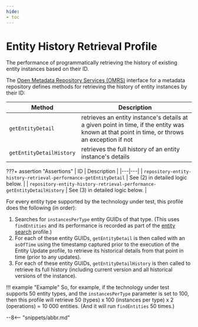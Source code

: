 ```yaml
---
hide:
- toc
---
```


<!-- SPDX-License-Identifier: CC-BY-4.0 -->
<!-- Copyright Contributors to the Egeria project. -->

# Entity History Retrieval Profile

The performance of programmatically retrieving the history of existing entity instances based on their ID.

The [Open Metadata Repository Services (OMRS)](/services/omrs) interface for a metadata repository defines methods for retrieving the history of entity instances by their ID:

| Method | Description |
|---|---|
| `getEntityDetail` | retrieves an entity instance's details at a given point in time, if the entity was known at that point in time, or throws an exception if not |
| `getEntityDetailHistory` | retrieves the full history of an entity instance's details |

???+ assertion "Assertions"
    | ID | Description |
    |---|---|
    | `repository-entity-history-retrieval-performance-getEntityDetail` | See (2) in detailed logic below. |
    | `repository-entity-history-retrieval-performance-getEntityDetailHistory` | See (3) in detailed logic below. |

For every entity type supported by the technology under test, this profile does the following (in order):

1. Searches for `instancesPerType` entity GUIDs of that type. (This uses `findEntities` and its performance is recorded as part of the [entity search](entity-search.md) profile.)
1. For each of these entity GUIDs, `getEntityDetail` is then called with an `asOfTime` using the timestamp captured prior to the execution of the Entity Update profile, to retrieve its historical details from that point in time (prior to any updates).
1. For each of these entity GUIDs, `getEntityDetailHistory` is then called to retrieve its full history (including current version and all historical versions of the instance).

!!! example "Example"
    So, for example, if the technology under test supports 50 entity types, and the `instancesPerType` parameter is set to 100, then this profile will retrieve 50 (types) x 100 (instances per type) x 2 (operations) = 10 000 entities. (And it will run `findEntities` 50 times.)

--8<-- "snippets/abbr.md"
